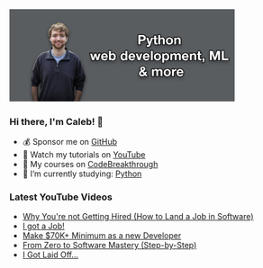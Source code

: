 <img src="github-cover-photo-my-face.jpg" width="400px" />

### Hi there, I'm Caleb! 🍛

- 💰 Sponsor me on [GitHub](https://github.com/sponsors/CalebCurry)
- 🎥 Watch my tutorials on [YouTube](https://www.youtube.com/calebthevideomaker2)
- 📗 My courses on [CodeBreakthrough](https://www.codebreakthrough.com)
- 🤔 I’m currently studying: [Python](https://www.youtube.com/watch?v=s3IvdkCq2_c&t=4254s)

### Latest YouTube Videos
<!-- YOUTUBE:START -->
- [Why You&#39;re not Getting Hired &lpar;How to Land a Job in Software&rpar;](https://www.youtube.com/watch?v=yF5n7epVVn4)
- [I got a Job!](https://www.youtube.com/watch?v=f4efmkmVskk)
- [Make $70K+ Minimum as a new Developer](https://www.youtube.com/watch?v=G3JHd2JimWI)
- [From Zero to Software Mastery &lpar;Step-by-Step&rpar;](https://www.youtube.com/watch?v=pjt3IKnuHyI)
- [I Got Laid Off...](https://www.youtube.com/watch?v=i2JVQdLnkAY)
<!-- YOUTUBE:END -->
